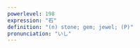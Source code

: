 ```yaml
---
powerlevel: 198
expression: "石"
definition: "(n) stone; gem; jewel; (P)"
pronunciation: "いし"
---
```

